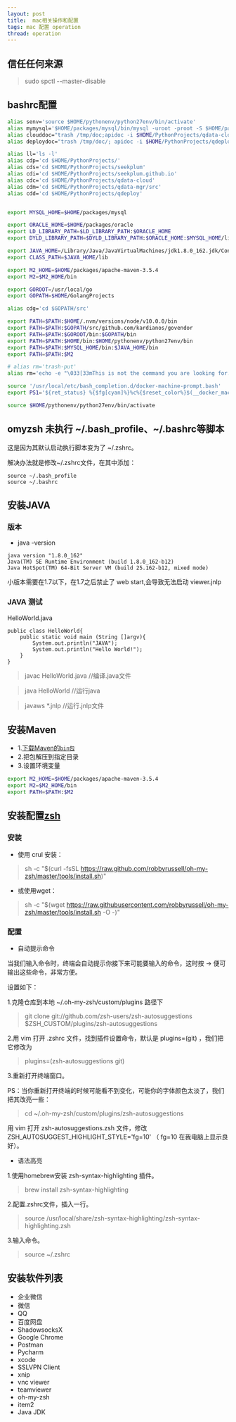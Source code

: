 ```yaml
---
layout: post
title:  mac相关操作和配置
tags: mac 配置 operation
thread: operation
---
```


## 信任任何来源

> sudo spctl --master-disable

## bashrc配置

```bash
alias senv='source $HOME/pythonenv/python27env/bin/activate'
alias mymysql='$HOME/packages/mysql/bin/mysql -uroot -proot -S $HOME/packages/mysql/data/sock/mysql.sock'
alias clouddoc="trash /tmp/doc;apidoc -i $HOME/PythonProjects/qdata-cloud -o /tmp/doc/ -e $HOME/PythonProjects/qdata-cloud/qflame && scp -r /tmp/doc/ qdata:/root/ && ssh qdata /home/sendoh/sendoh-web-env/bin/supervisorctl -c /home/sendoh/sendoh-web-env/packages/conf/supervisor/supervisord.conf restart nginx"
alias deploydoc="trash /tmp/doc/; apidoc -i $HOME/PythonProjects/qdeploy -o /tmp/doc/ && scp -r /tmp/doc/ cloud:/root/ && ssh cloud  /home/sendoh/qdata-cloud/packages/python/bin/supervisorctl -c /home/sendoh/qdata-cloud/conf/supervisor/supervisord.conf restart nginx"

alias ll='ls -l'
alias cdp='cd $HOME/PythonProjects/'
alias cds='cd $HOME/PythonProjects/seekplum'
alias cdi='cd $HOME/PythonProjects/seekplum.github.io'
alias cdc='cd $HOME/PythonProjects/qdata-cloud'
alias cdm='cd $HOME/PythonProjects/qdata-mgr/src'
alias cdd='cd $HOME/PythonProjects/qdeploy'


export MYSQL_HOME=$HOME/packages/mysql

export ORACLE_HOME=$HOME/packages/oracle
export LD_LIBRARY_PATH=$LD_LIBRARY_PATH:$ORACLE_HOME
export DYLD_LIBRARY_PATH=$DYLD_LIBRARY_PATH:$ORACLE_HOME:$MYSQL_HOME/lib

export JAVA_HOME=/Library/Java/JavaVirtualMachines/jdk1.8.0_162.jdk/Contents/Home
export CLASS_PATH=$JAVA_HOME/lib

export M2_HOME=$HOME/packages/apache-maven-3.5.4
export M2=$M2_HOME/bin

export GOROOT=/usr/local/go
export GOPATH=$HOME/GolangProjects

alias cdg='cd $GOPATH/src'

export PATH=$PATH:$HOME/.nvm/versions/node/v10.0.0/bin
export PATH=$PATH:$GOPATH/src/github.com/kardianos/govendor
export PATH=$PATH:$GOROOT/bin:$GOPATH/bin
export PATH=$PATH:$HOME/bin:$HOME/pythonenv/python27env/bin
export PATH=$PATH:$MYSQL_HOME/bin:$JAVA_HOME/bin
export PATH=$PATH:$M2

# alias rm='trash-put'
alias rm='echo -e "\033[33mThis is not the command you are looking for.\033[0m"; false'

source '/usr/local/etc/bash_completion.d/docker-machine-prompt.bash'
export PS1='${ret_status} %{$fg[cyan]%}%c%{$reset_color%}$(__docker_machine_ps1) $(git_prompt_info)'

source $HOME/pythonenv/python27env/bin/activate
```

## omyzsh 未执行 ~/.bash_profile、~/.bashrc等脚本

这是因为其默认启动执行脚本变为了 ~/.zshrc。

解决办法就是修改~/.zshrc文件，在其中添加：

```
source ~/.bash_profile
source ~/.bashrc
```

## 安装JAVA

### 版本
* java -version

```
java version "1.8.0_162"
Java(TM) SE Runtime Environment (build 1.8.0_162-b12)
Java HotSpot(TM) 64-Bit Server VM (build 25.162-b12, mixed mode)
```

小版本需要在1.7以下，在1.7之后禁止了 web start,会导致无法启动 viewer.jnlp

### JAVA 测试

HelloWorld.java

```
public class HelloWorld{
    public static void main (String []argv){
        System.out.println("JAVA");
        System.out.println("Hello World!");
    }
}
```

> javac HelloWorld.java    //编译.java文件

> java HelloWorld //运行java

> javaws *.jnlp  //运行.jnlp文件

## 安装Maven
* 1.[下载Maven的`bin包`](http://maven.apache.org/download.cgi)
* 2.把包解压到指定目录
* 3.设置环境变量

```bash
export M2_HOME=$HOME/packages/apache-maven-3.5.4
export M2=$M2_HOME/bin
export PATH=$PATH:$M2
```

## 安装配置[zsh](https://github.com/robbyrussell/oh-my-zsh)

### 安装

* 使用 crul 安装：

> sh -c "$(curl -fsSL https://raw.github.com/robbyrussell/oh-my-zsh/master/tools/install.sh)"

* 或使用wget：

> sh -c "$(wget https://raw.githubusercontent.com/robbyrussell/oh-my-zsh/master/tools/install.sh -O -)"

### 配置

* 自动提示命令

当我们输入命令时，终端会自动提示你接下来可能要输入的命令，这时按 → 便可输出这些命令，非常方便。

设置如下：

1.克隆仓库到本地 ~/.oh-my-zsh/custom/plugins 路径下

> git clone git://github.com/zsh-users/zsh-autosuggestions $ZSH_CUSTOM/plugins/zsh-autosuggestions

2.用 vim 打开 .zshrc 文件，找到插件设置命令，默认是 plugins=(git) ，我们把它修改为

> plugins=(zsh-autosuggestions git)


3.重新打开终端窗口。

PS：当你重新打开终端的时候可能看不到变化，可能你的字体颜色太淡了，我们把其改亮一些：

> cd ~/.oh-my-zsh/custom/plugins/zsh-autosuggestions

用 vim 打开 zsh-autosuggestions.zsh 文件，修改 ZSH_AUTOSUGGEST_HIGHLIGHT_STYLE='fg=10' （ fg=10 在我电脑上显示良好）。

* 语法高亮

1.使用homebrew安装 zsh-syntax-highlighting 插件。

> brew install zsh-syntax-highlighting


2.配置.zshrc文件，插入一行。

> source /usr/local/share/zsh-syntax-highlighting/zsh-syntax-highlighting.zsh


3.输入命令。

> source ~/.zshrc


## 安装软件列表
* 企业微信
* 微信
* QQ
* 百度网盘
* ShadowsocksX
* Google Chrome
* Postman
* Pycharm
* xcode
* SSLVPN Client
* xnip
* vnc viewer
* teamviewer
* oh-my-zsh
* item2
* Java JDK
